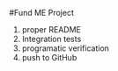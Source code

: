 #Fund ME Project
1. proper README
2. Integration tests
3. programatic verification
4. push to GitHub
